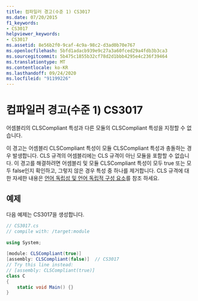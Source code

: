 ```yaml
---
title: 컴파일러 경고(수준 1) CS3017
ms.date: 07/20/2015
f1_keywords:
- CS3017
helpviewer_keywords:
- CS3017
ms.assetid: 8e56b2f0-9caf-4c9a-98c2-d3ad0b70e767
ms.openlocfilehash: 5bfd1adacb939e9c27a3a60fced29a4fdb3b3ca3
ms.sourcegitcommit: 5b475c1855b32cf78d2d1bbb4295e4c236f39464
ms.translationtype: MT
ms.contentlocale: ko-KR
ms.lasthandoff: 09/24/2020
ms.locfileid: "91199226"
---
```

# <a name="compiler-warning-level-1-cs3017"></a>컴파일러 경고(수준 1) CS3017

어셈블리의 CLSCompliant 특성과 다른 모듈의 CLSCompliant 특성을 지정할 수 없습니다.  
  
 이 경고는 어셈블리 CLSCompliant 특성이 모듈 CLSCompliant 특성과 충돌하는 경우 발생합니다. CLS 규격의 어셈블리에는 CLS 규격이 아닌 모듈을 포함할 수 없습니다. 이 경고를 해결하려면 어셈블리 및 모듈 CLSCompliant 특성이 모두 true 또는 모두 false인지 확인하고, 그렇지 않은 경우 특성 중 하나를 제거합니다. CLS 규격에 대 한 자세한 내용은 [언어 독립성 및 언어 독립적 구성 요소](../../standard/language-independence.md)를 참조 하세요.
  
## <a name="example"></a>예제  

 다음 예제는 CS3017을 생성합니다.  
  
```csharp  
// CS3017.cs  
// compile with: /target:module  
  
using System;  
  
[module: CLSCompliant(true)]  
[assembly: CLSCompliant(false)]  // CS3017  
// Try this line instead:  
// [assembly: CLSCompliant(true)]  
class C  
{  
    static void Main() {}  
}  
```
